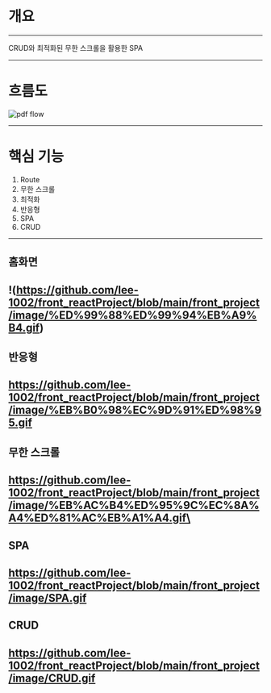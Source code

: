 # 개요
----
CRUD와 최적화된 무한 스크롤을 활용한 SPA

----

# 흐름도

![pdf flow](https://github.com/user-attachments/assets/89377a1d-38be-4015-9837-4a331067fe46)

----

# 핵심 기능
1. Route
2. 무한 스크롤
3. 최적화
4. 반응형
5. SPA
6. CRUD
----

## 홈화면
!(https://github.com/lee-1002/front_reactProject/blob/main/front_project/image/%ED%99%88%ED%99%94%EB%A9%B4.gif)
----
## 반응형
https://github.com/lee-1002/front_reactProject/blob/main/front_project/image/%EB%B0%98%EC%9D%91%ED%98%95.gif
----
## 무한 스크롤
https://github.com/lee-1002/front_reactProject/blob/main/front_project/image/%EB%AC%B4%ED%95%9C%EC%8A%A4%ED%81%AC%EB%A1%A4.gif\
----
## SPA
https://github.com/lee-1002/front_reactProject/blob/main/front_project/image/SPA.gif
----
## CRUD
https://github.com/lee-1002/front_reactProject/blob/main/front_project/image/CRUD.gif
----

